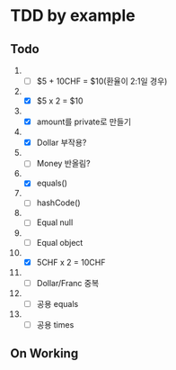# TDD by example

## Todo
1. - [ ] $5 + 10CHF = $10(환율이 2:1일 경우) 
2. - [x] $5 x 2 = $10
3. - [x] amount를 private로 만들기
4. - [x] Dollar 부작용?
5. - [ ] Money 반올림?
6. - [x] equals()
7. - [ ] hashCode()
8. - [ ] Equal null
9. - [ ] Equal object
10. - [x] 5CHF x 2 = 10CHF
11. - [ ] Dollar/Franc 중복
12. - [ ] 공용 equals
13. - [ ] 공용 times

## On Working


